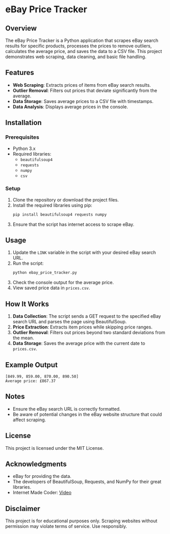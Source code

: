 # eBay Price Tracker

## Overview
The eBay Price Tracker is a Python application that scrapes eBay search results for specific products, processes the prices to remove outliers, calculates the average price, and saves the data to a CSV file. This project demonstrates web scraping, data cleaning, and basic file handling.

## Features
- **Web Scraping**: Extracts prices of items from eBay search results.
- **Outlier Removal**: Filters out prices that deviate significantly from the average.
- **Data Storage**: Saves average prices to a CSV file with timestamps.
- **Data Analysis**: Displays average prices in the console.

## Installation
### Prerequisites
- Python 3.x
- Required libraries:
  - `beautifulsoup4`
  - `requests`
  - `numpy`
  - `csv`

### Setup
1. Clone the repository or download the project files.
2. Install the required libraries using pip:
   ```bash
   pip install beautifulsoup4 requests numpy
   ```
3. Ensure that the script has internet access to scrape eBay.

## Usage
1. Update the `LINK` variable in the script with your desired eBay search URL.
2. Run the script:
   ```bash
   python ebay_price_tracker.py
   ```
3. Check the console output for the average price.
4. View saved price data in `prices.csv`.

## How It Works
1. **Data Collection**: The script sends a GET request to the specified eBay search URL and parses the page using BeautifulSoup.
2. **Price Extraction**: Extracts item prices while skipping price ranges.
3. **Outlier Removal**: Filters out prices beyond two standard deviations from the mean.
4. **Data Storage**: Saves the average price with the current date to `prices.csv`.

## Example Output
```
[849.99, 859.00, 870.00, 890.50]
Average price: £867.37
```

## Notes
- Ensure the eBay search URL is correctly formatted.
- Be aware of potential changes in the eBay website structure that could affect scraping.

## License
This project is licensed under the MIT License.

## Acknowledgments
- eBay for providing the data.
- The developers of BeautifulSoup, Requests, and NumPy for their great libraries.
- Internet Made Coder: [Video](https://youtu.be/ZRlbf5P2iMA?si=BAa_5NoPUCN5D6c1)

## Disclaimer
This project is for educational purposes only. Scraping websites without permission may violate terms of service. Use responsibly.

